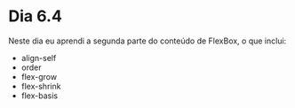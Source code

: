 # Dia 6.4

Neste dia eu aprendi a segunda parte do conteúdo de FlexBox, o que inclui:

- align-self
- order
- flex-grow
- flex-shrink
- flex-basis

